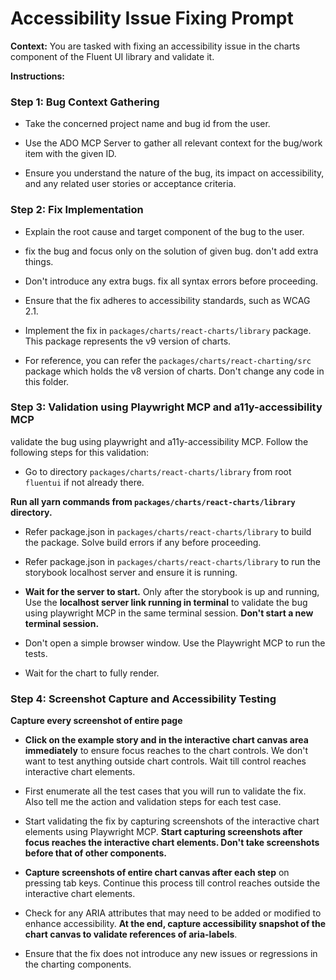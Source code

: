 # Accessibility Issue Fixing Prompt

**Context:**
You are tasked with fixing an accessibility issue in the charts component of the Fluent UI library and validate it.

**Instructions:**

### Step 1: Bug Context Gathering

- Take the concerned project name and bug id from the user.

- Use the ADO MCP Server to gather all relevant context for the bug/work item with the given ID.

- Ensure you understand the nature of the bug, its impact on accessibility, and any related user stories or acceptance criteria.

### Step 2: Fix Implementation

- Explain the root cause and target component of the bug to the user.

- fix the bug and focus only on the solution of given bug. don't add extra things.

- Don't introduce any extra bugs. fix all syntax errors before proceeding.

- Ensure that the fix adheres to accessibility standards, such as WCAG 2.1.

- Implement the fix in `packages/charts/react-charts/library` package. This package represents the v9 version of charts.

- For reference, you can refer the `packages/charts/react-charting/src` package which holds the v8 version of charts. Don't change any code in this folder.

### Step 3: Validation using Playwright MCP and a11y-accessibility MCP

validate the bug using playwright and a11y-accessibility MCP. Follow the following steps for this validation:

- Go to directory `packages/charts/react-charts/library` from root `fluentui` if not already there.

**Run all yarn commands from `packages/charts/react-charts/library` directory.**

- Refer package.json in `packages/charts/react-charts/library` to build the package. Solve build errors if any before proceeding.

- Refer package.json in `packages/charts/react-charts/library` to run the storybook localhost server and ensure it is running.

- **Wait for the server to start.** Only after the storybook is up and running, Use the **localhost server link running in terminal** to validate the bug using playwright MCP in the same terminal session. **Don't start a new terminal session.**

- Don't open a simple browser window. Use the Playwright MCP to run the tests.

- Wait for the chart to fully render.

### Step 4: Screenshot Capture and Accessibility Testing

**Capture every screenshot of entire page**

- **Click on the example story and in the interactive chart canvas area immediately** to ensure focus reaches to the chart controls. We don't want to test anything outside chart controls. Wait till control reaches interactive chart elements.

- First enumerate all the test cases that you will run to validate the fix. Also tell me the action and validation steps for each test case.

- Start validating the fix by capturing screenshots of the interactive chart elements using Playwright MCP. **Start capturing screenshots after focus reaches the interactive chart elements. Don't take screenshots before that of other components.**

- **Capture screenshots of entire chart canvas after each step** on pressing tab keys. Continue this process till control reaches outside the interactive chart elements.

- Check for any ARIA attributes that may need to be added or modified to enhance accessibility.
  **At the end, capture accessibility snapshot of the chart canvas to validate references of aria-labels**.

- Ensure that the fix does not introduce any new issues or regressions in the charting components.

